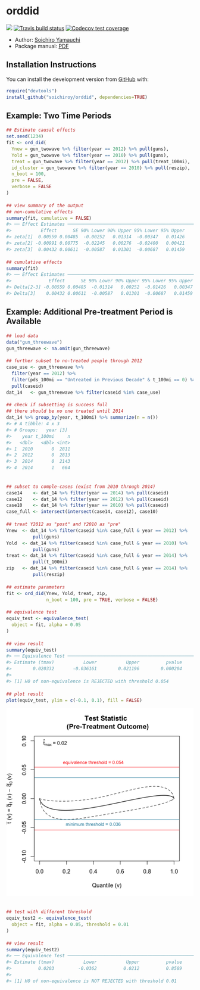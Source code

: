 
<!-- README.md is generated from README.Rmd. Please edit that file -->

# orddid

<!-- badges: start -->

[![](https://img.shields.io/badge/devel%20version-0.1.0-blue.svg)](https://github.com/soichiroy/orddid)
[![Travis build
status](https://travis-ci.org/soichiroy/orddid.svg?branch=master)](https://travis-ci.org/soichiroy/orddid)
[![Codecov test
coverage](https://codecov.io/gh/soichiroy/orddid/branch/master/graph/badge.svg)](https://codecov.io/gh/soichiroy/orddid?branch=master)
<!-- badges: end -->

  - Author: [Soichiro Yamauchi](https://soichiroy.github.io/)
  - Package manual:
    [PDF](https://soichiroy.github.io/files/packages/orddid_0_1_0.pdf)

## Installation Instructions

You can install the development version from
[GitHub](https://github.com/) with:

``` r
require("devtools")
install_github("soichiroy/orddid", dependencies=TRUE)
```

## Example: Two Time Periods

``` r
## Estimate causal effects
set.seed(1234)
fit <- ord_did(
  Ynew = gun_twowave %>% filter(year == 2012) %>% pull(guns),
  Yold = gun_twowave %>% filter(year == 2010) %>% pull(guns),
  treat = gun_twowave %>% filter(year == 2012) %>% pull(treat_100mi),
  id_cluster = gun_twowave %>% filter(year == 2010) %>% pull(reszip),
  n_boot = 100,
  pre = FALSE,
  verbose = FALSE
)

## view summary of the output 
## non-cumulative effects
summary(fit, cumulative = FALSE)
#> ── Effect Estimates ────────────────────────────────────────────────────
#>           Effect      SE 90% Lower 90% Upper 95% Lower 95% Upper
#> zeta[1]  0.00559 0.00485  -0.00252   0.01314  -0.00347   0.01426
#> zeta[2] -0.00991 0.00775  -0.02245   0.00276  -0.02400   0.00421
#> zeta[3]  0.00432 0.00611  -0.00587   0.01301  -0.00687   0.01459

## cumulative effects
summary(fit)
#> ── Effect Estimates ────────────────────────────────────────────────────
#>              Effect      SE 90% Lower 90% Upper 95% Lower 95% Upper
#> Delta[2-3] -0.00559 0.00485  -0.01314   0.00252  -0.01426   0.00347
#> Delta[3]    0.00432 0.00611  -0.00587   0.01301  -0.00687   0.01459
```

## Example: Additional Pre-treatment Period is Available

``` r
## load data
data("gun_threewave")
gun_threewave <- na.omit(gun_threewave)

## further subset to no-treated people through 2012
case_use <- gun_threewave %>%
  filter(year == 2012) %>%
  filter(pds_100mi == "Untreated in Previous Decade" & t_100mi == 0) %>%
  pull(caseid)
dat_14   <- gun_threewave %>% filter(caseid %in% case_use)

## check if subsetting is success full
## there should be no one treated until 2014
dat_14 %>% group_by(year, t_100mi) %>% summarize(n = n())
#> # A tibble: 4 x 3
#> # Groups:   year [3]
#>    year t_100mi     n
#>   <dbl>   <dbl> <int>
#> 1  2010       0  2811
#> 2  2012       0  2813
#> 3  2014       0  2143
#> 4  2014       1   664


## subset to comple-cases (exist from 2010 through 2014)
case14    <- dat_14 %>% filter(year == 2014) %>% pull(caseid)
case12    <- dat_14 %>% filter(year == 2012) %>% pull(caseid)
case10    <- dat_14 %>% filter(year == 2010) %>% pull(caseid)
case_full <- intersect(intersect(case14, case12), case10)

## treat Y2012 as "post" and Y2010 as "pre"
Ynew  <- dat_14 %>% filter(caseid %in% case_full & year == 2012) %>%
          pull(guns)
Yold  <- dat_14 %>% filter(caseid %in% case_full & year == 2010) %>%
          pull(guns)
treat <- dat_14 %>% filter(caseid %in% case_full & year == 2014) %>%
          pull(t_100mi)
zip   <- dat_14 %>% filter(caseid %in% case_full & year == 2014) %>%
          pull(reszip)

## estimate parameters
fit <- ord_did(Ynew, Yold, treat, zip,
               n_boot = 100, pre = TRUE, verbose = FALSE)

## equivalence test
equiv_test <- equivalence_test(
  object = fit, alpha = 0.05
)

## view result
summary(equiv_test)
#> ── Equivalence Test ────────────────────────────────────────────────────
#> Estimate (tmax)           Lower           Upper          pvalue 
#>        0.020332       -0.036161        0.021196        0.000204 
#> 
#> [1] H0 of non-equivalence is REJECTED with threshold 0.054

## plot result
plot(equiv_test, ylim = c(-0.1, 0.1), fill = FALSE)
```

![](man/figures/README-example2-1.png)<!-- -->

``` r

## test with different threshold
equiv_test2 <- equivalence_test(
  object = fit, alpha = 0.05, threshold = 0.01
)

## view result
summary(equiv_test2)
#> ── Equivalence Test ────────────────────────────────────────────────────
#> Estimate (tmax)           Lower           Upper          pvalue 
#>          0.0203         -0.0362          0.0212          0.8589 
#> 
#> [1] H0 of non-equivalence is NOT REJECTED with threshold 0.01
```
